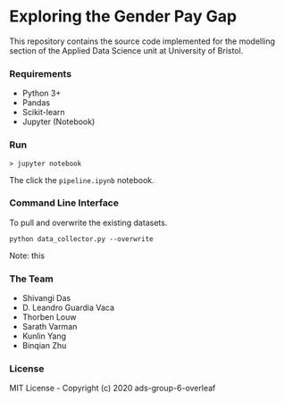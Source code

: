 # Exploring the Gender Pay Gap

This repository contains the source code implemented for the modelling section of the Applied
Data Science unit at University of Bristol.

### Requirements
- Python 3+
- Pandas
- Scikit-learn
- Jupyter (Notebook)

### Run
```
> jupyter notebook
```
The click the `pipeline.ipynb` notebook.

### Command Line Interface
To pull and overwrite the existing datasets.
```
python data_collector.py --overwrite
```
Note: this 

### The Team
- Shivangi Das
- D. Leandro Guardia Vaca
- Thorben Louw
- Sarath Varman
- Kunlin Yang
- Binqian Zhu

### License
MIT License - Copyright (c) 2020 ads-group-6-overleaf

